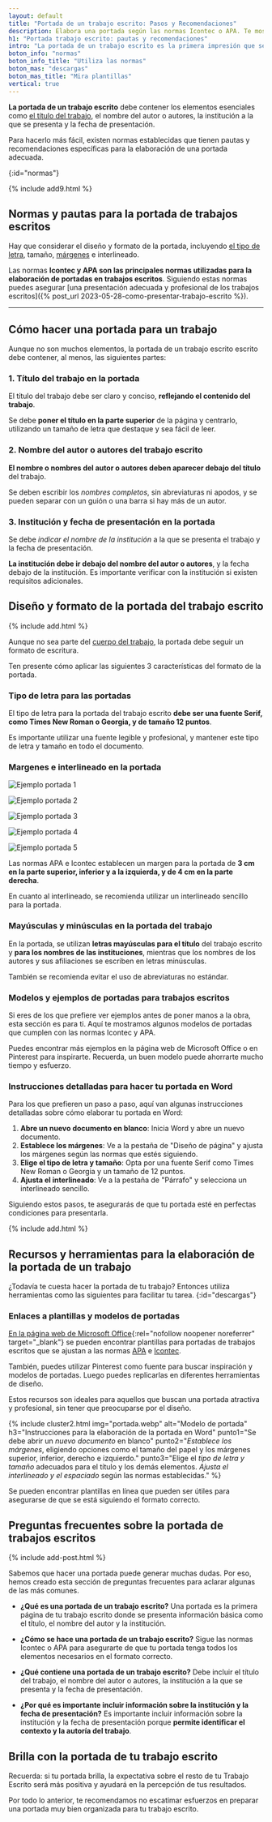 ```yaml
---
layout: default
title: "Portada de un trabajo escrito: Pasos y Recomendaciones"
description: Elabora una portada según las normas Icontec o APA. Te mostramos recursos y herramientas útiles para lograr una portada de calidad para tu presentación.
h1: "Portada trabajo escrito: pautas y recomendaciones"
intro: "La portada de un trabajo escrito es la primera impresión que se tiene del mismo. Es por eso que es importante que esta tenga un diseño y formato adecuados."
boton_info: "normas"
boton_info_title: "Utiliza las normas"
boton_mas: "descargas"
boton_mas_title: "Mira plantillas"
vertical: true
---
```

**La portada de un trabajo escrito** debe contener los elementos esenciales como [el título del trabajo]({{'titulos-trabajo-escrito'|relative_url}} "Títulos"), el nombre del autor o autores, la institución a la que se presenta y la fecha de presentación.

Para hacerlo más fácil, existen normas establecidas que tienen pautas y recomendaciones específicas para la elaboración de una portada adecuada.
<!-- Anclaje para que la barra fijada no cubra el siguiente subtítulo -->
{:id="normas"}

{% include add9.html %}

## Normas y pautas para la portada de trabajos escritos

Hay que considerar el diseño y formato de la portada, incluyendo [el tipo de letra]({{'textos-y-fuentes-trabajo-escrito'|relative_url}} "Letras y fuentes"), tamaño, [márgenes]({{'margenes-trabajo-escrito'|relative_url}} "Márgenes") e interlineado.

Las normas **Icontec y APA son las principales normas utilizadas para la elaboración de portadas en trabajos escritos**. Siguiendo estas normas puedes asegurar [una presentación adecuada y profesional de los trabajos escritos]({% post_url 2023-05-28-como-presentar-trabajo-escrito %}).

-----

## Cómo hacer una portada para un trabajo

Aunque no son muchos elementos, la portada de un trabajo escrito escrito debe contener, al menos, las siguientes partes:

### 1. Título del trabajo en la portada

El título del trabajo debe ser claro y conciso, **reflejando el contenido del trabajo**.

Se debe **poner el título en la parte superior** de la página y centrarlo, utilizando un tamaño de letra que destaque y sea fácil de leer.

### 2. Nombre del autor o autores del trabajo escrito

**El nombre o nombres del autor o autores deben aparecer debajo del título** del trabajo.

Se deben escribir los *nombres completos*, sin abreviaturas ni apodos, y se pueden separar con un guión o una barra si hay más de un autor.

### 3. Institución y fecha de presentación en la portada

Se debe *indicar el nombre de la institución* a la que se presenta el trabajo y la fecha de presentación.

**La institución debe ir debajo del nombre del autor o autores**, y la fecha debajo de la institución. Es importante verificar con la institución si existen requisitos adicionales.

## Diseño y formato de la portada del trabajo escrito

{% include add.html %}

Aunque no sea parte del [cuerpo del trabajo]({{'cuerpo-trabajo-escrito'|relative_url}} "Cuerpo del trabajo"), la portada debe seguir un formato de escritura.

Ten presente cómo aplicar las siguientes 3 características del formato de la portada.

### Tipo de letra para las portadas

El tipo de letra para la portada del trabajo escrito **debe ser una fuente Serif, como Times New Roman o Georgia, y de tamaño 12 puntos**.

Es importante utilizar una fuente legible y profesional, y mantener este tipo de letra y tamaño en todo el documento.

### Margenes e interlineado en la portada

![Ejemplo portada 1]({{'img/portada1.webp'|relative_url}} "Imagen con ejemplos de portadas")

![Ejemplo portada 2]({{'img/portada2.webp'|relative_url}} "Imagen con ejemplos de portadas")

![Ejemplo portada 3]({{'img/portada3.webp'|relative_url}} "Imagen con ejemplos de portadas")

![Ejemplo portada 4]({{'img/portada4.webp'|relative_url}} "Imagen con ejemplos de portadas")

![Ejemplo portada 5]({{'img/portada5.webp'|relative_url}} "Imagen con ejemplos de portadas")

Las normas APA e Icontec establecen un margen para la portada de **3 cm en la parte superior, inferior y a la izquierda, y de 4 cm en la parte derecha**.

En cuanto al interlineado, se recomienda utilizar un interlineado sencillo para la portada.

### Mayúsculas y minúsculas en la portada del trabajo

En la portada, se utilizan **letras mayúsculas para el título** del trabajo escrito y **para los nombres de las instituciones**, mientras que los nombres de los autores y sus afiliaciones se escriben en letras minúsculas.

También se recomienda evitar el uso de abreviaturas no estándar.

### Modelos y ejemplos de portadas para trabajos escritos

Si eres de los que prefiere ver ejemplos antes de poner manos a la obra, esta sección es para ti. Aquí te mostramos algunos modelos de portadas que cumplen con las normas Icontec y APA.

Puedes encontrar más ejemplos en la página web de Microsoft Office o en Pinterest para inspirarte. Recuerda, un buen modelo puede ahorrarte mucho tiempo y esfuerzo.

### Instrucciones detalladas para hacer tu portada en Word

Para los que prefieren un paso a paso, aquí van algunas instrucciones detalladas sobre cómo elaborar tu portada en Word:

1. **Abre un nuevo documento en blanco**: Inicia Word y abre un nuevo documento.
2. **Establece los márgenes**: Ve a la pestaña de "Diseño de página" y ajusta los márgenes según las normas que estés siguiendo.
3. **Elige el tipo de letra y tamaño**: Opta por una fuente Serif como Times New Roman o Georgia y un tamaño de 12 puntos.
4. **Ajusta el interlineado**: Ve a la pestaña de "Párrafo" y selecciona un interlineado sencillo.

Siguiendo estos pasos, te asegurarás de que tu portada esté en perfectas condiciones para presentarla.

{% include add.html %}

## Recursos y herramientas para la elaboración de la portada de un trabajo

¿Todavía te cuesta hacer la portada de tu trabajo? Entonces utiliza herramientas como las siguientes para facilitar tu tarea.
{:id="descargas"}

### Enlaces a plantillas y modelos de portadas

[En la página web de Microsoft Office](https://support.microsoft.com/es-es/office/descargar-plantillas-pregeneradas-gratuitas-29f2a18d-29a6-4a07-998b-cfe5ff7ffbbb){:rel="nofollow noopener noreferrer" target="_blank"} se pueden encontrar plantillas para portadas de trabajos escritos que se ajustan a las normas [APA]({{site.baseurl}}/normas-apa) e [Icontec]({{site.baseurl}}/normas-icontec).

También, puedes utilizar Pinterest como fuente para buscar inspiración y modelos de portadas. Luego puedes replicarlas en diferentes herramientas de diseño.

Estos recursos son ideales para aquellos que buscan una portada atractiva y profesional, sin tener que preocuparse por el diseño.

{% include cluster2.html img="portada.webp" alt="Modelo de portada" h3="Instrucciones para la elaboración de la portada en Word" punto1="Se debe abrir un *nuevo documento* en blanco" punto2="*Establece los márgenes*, eligiendo opciones como el tamaño del papel y los márgenes superior, inferior, derecho e izquierdo." punto3="Elige el *tipo de letra y tamaño* adecuados para el título y los demás elementos. *Ajusta el interlineado y el espaciado* según las normas establecidas." %}

Se pueden encontrar plantillas en línea que pueden ser útiles para asegurarse de que se está siguiendo el formato correcto.
<!-- Anclaje para que la barra fijada no cubra el siguiente subtítulo -->

## Preguntas frecuentes sobre la portada de trabajos escritos

{% include add-post.html %}

Sabemos que hacer una portada puede generar muchas dudas. Por eso, hemos creado esta sección de preguntas frecuentes para aclarar algunas de las más comunes.

- **¿Qué es una portada de un trabajo escrito?**
  Una portada es la primera página de tu trabajo escrito donde se presenta información básica como el título, el nombre del autor y la institución.

- **¿Cómo se hace una portada de un trabajo escrito?**
  Sigue las normas Icontec o APA para asegurarte de que tu portada tenga todos los elementos necesarios en el formato correcto.

- **¿Qué contiene una portada de un trabajo escrito?**
  Debe incluir el título del trabajo, el nombre del autor o autores, la institución a la que se presenta y la fecha de presentación.

- **¿Por qué es importante incluir información sobre la institución y la fecha de presentación?**
  Es importante incluir información sobre la institución y la fecha de presentación porque **permite identificar el contexto y la autoría del trabajo**.

## Brilla con la portada de tu trabajo escrito

Recuerda: si tu portada brilla, la expectativa sobre el resto de tu Trabajo Escrito será más positiva y ayudará en la percepción de tus resultados.

Por todo lo anterior, te recomendamos no escatimar esfuerzos en preparar una portada muy bien organizada para tu trabajo escrito.
